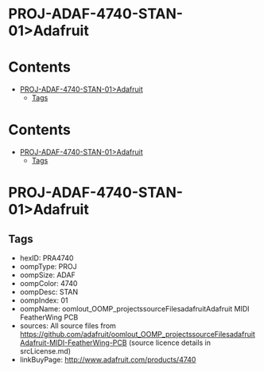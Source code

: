 
PROJ-ADAF-4740-STAN-01>Adafruit
===============================

Contents
========

* [PROJ-ADAF-4740-STAN-01>Adafruit](#proj-adaf-4740-stan-01adafruit)
	* [Tags](#tags)

Contents
========

* [PROJ-ADAF-4740-STAN-01>Adafruit](#proj-adaf-4740-stan-01adafruit)
	* [Tags](#tags)

# PROJ-ADAF-4740-STAN-01>Adafruit

## Tags

- hexID: PRA4740
- oompType: PROJ
- oompSize: ADAF
- oompColor: 4740
- oompDesc: STAN
- oompIndex: 01
- oompName: oomlout_OOMP_projectssourceFilesadafruitAdafruit MIDI FeatherWing PCB
- sources: All source files from https://github.com/adafruit/oomlout_OOMP_projectssourceFilesadafruitAdafruit-MIDI-FeatherWing-PCB (source licence details in srcLicense.md)
- linkBuyPage: http://www.adafruit.com/products/4740
